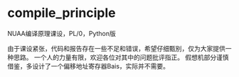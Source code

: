 # compile_principle
NUAA编译原理课设，PL/0，Python版

由于课设紧张，代码和报告存在一些不足和错误，希望仔细甄别，仅为大家提供一种思路。
一个人的力量有限，欢迎各位对其中的问题批评指正。
假想机部分谨慎借鉴，多设计了一个偏移地址寄存器Bais，实际并不需要。
